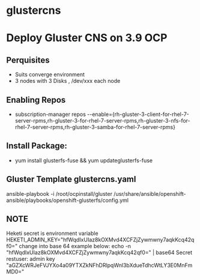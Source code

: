# glustercns
# Deploy Gluster CNS on 3.9 OCP 
## Perquisites 
- Suits converge environment
- 3 nodes with 3 Disks , /dev/xxx each node 
## Enabling Repos
- subscription-manager repos --enable={rh-gluster-3-client-for-rhel-7-server-rpms,rh-gluster-3-for-rhel-7-server-rpms,rh-gluster-3-nfs-for-rhel-7-server-rpms,rh-gluster-3-samba-for-rhel-7-server-rpms}
## Install Package:
- yum install glusterfs-fuse && yum updateglusterfs-fuse

## Gluster Template glustercns.yaml 
ansible-playbook -i /root/ocpinstall/gluster /usr/share/ansible/openshift-ansible/playbooks/openshift-glusterfs/config.yml

## NOTE
Heketi secret is environment variable HEKETI_ADMIN_KEY="hfWqdIxUIaz8kOXMvd4XCFZjZywmwny7aqkKcq42qf0=" change into base 64 
example below:
echo -n "hfWqdIxUIaz8kOXMvd4XCFZjZywmwny7aqkKcq42qf0=" | base64
Secret 
restuser: admin 
key "aGZXcWRJeFVJYXo4a09YTXZkNFhDRlpqWnl3bXdueTdhcWtLY3E0MnFmMD0="

